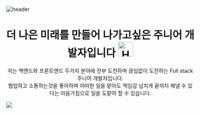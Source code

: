 ![header](https://capsule-render.vercel.app/api?type=waving&color=D2D2FF&height=300&section=header&text=WELCOME&fontColor=ffffff&fontSize=90&desc=kim's%project&fontSize=40)

<h1 align="center">
  더 나은 미래를 만들어 나가고싶은 주니어 개발자입니다
  <img src="https://raw.githubusercontent.com/Tarikul-Islam-Anik/Telegram-Animated-Emojis/main/People/Handshake.webp" alt="Handshake" width="40" height="40" />
</h1>
<p align="center">
  저는 백엔드와 프론트엔드 두가지 분야에 전부 도전하며 끊임없이 도전하는 Full stack 주니어 개발자입니다.<br> 
  협업하고 소통하는것을 좋아하며 어떠한 일을 맡아도 책임감 넘치게 끝까지 해낼 수 있다는 마음가짐으로 일을 도맡아 할 수 있습니다.
</p>

<img src="https://img.shields.io/badge/javascript-%23F7DF1E.svg?&style=for-the-badge&logo=javascript&logoColor=black" />
